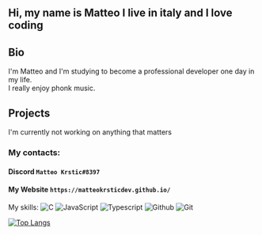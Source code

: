 
## Hi, my name is Matteo I live in italy and I love coding

## Bio

I'm Matteo and I'm studying to become a professional developer one day in my life. <br>
I really enjoy phonk music.

## Projects
I'm currently not working on anything that matters

### My contacts:
#### Discord `Matteo Krstic#8397`
#### My Website `https://matteokrsticdev.github.io/`



My skills: ![C](https://img.shields.io/badge/-C-black?&logo=c) ![JavaScript](https://img.shields.io/badge/-Javascript-black?&logo=javascript) ![Typescript](https://img.shields.io/badge/-Typescript-black?&logo=typescript) ![Github](https://img.shields.io/badge/-Github-black?&logo=github) ![Git](https://img.shields.io/badge/-Git-black?&logo=git)



[![Top Langs](https://github-readme-stats.vercel.app/api/top-langs/?username=MatteoKrsticDev&layout=compact&theme<0midnight-purple)](https://github.com/anuraghazra/github-readme-stats)
